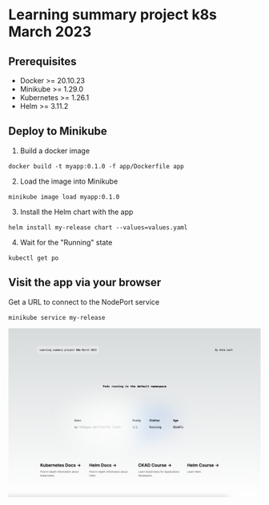 # Learning summary project k8s March 2023

## Prerequisites

- Docker >= 20.10.23
- Minikube >= 1.29.0
- Kubernetes >= 1.26.1
- Helm >= 3.11.2

## Deploy to Minikube

1. Build a docker image

```
docker build -t myapp:0.1.0 -f app/Dockerfile app
```

2. Load the image into Minikube

```
minikube image load myapp:0.1.0
```

3. Install the Helm chart with the app

```
helm install my-release chart --values=values.yaml
```

4. Wait for the "Running" state

```
kubectl get po
```

## Visit the app via your browser

Get a URL to connect to the NodePort service
```
minikube service my-release
```

![App](images/app.png)
